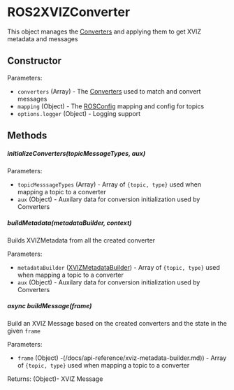 # ROS2XVIZConverter

This object manages the [Converters](/docs/api-reference/ros/overview-converters.md) and applying them to get XVIZ metadata and messages

## Constructor

Parameters:

- `converters` (Array) - The [Converters](/docs/api-reference/ros/overview-converters.md) used to match and convert messages
- `mapping` (Object) - The [ROSConfig](/docs/api-reference/ros/ros-config.md) mapping and config for topics
- `options.logger` (Object) - Logging support

## Methods

##### initializeConverters(topicMessageTypes, aux) 

Parameters:

- `topicMesssageTypes` (Array) - Array of `{topic, type}` used when mapping a topic to a converter
- `aux` (Object) - Auxilary data for conversion initialization used by Converters

##### buildMetadata(metadataBuilder, context) 

Builds XVIZMetadata from all the created converter

Parameters:

- `metadataBuilder` ([XVIZMetadataBuilder](/docs/api-reference/xviz-metadata-builder.md)) - Array of `{topic, type}` used when mapping a topic to a converter
- `aux` (Object) - Auxilary data for conversion initialization used by Converters

##### async buildMessage(frame) 

Build an XVIZ Message based on the created converters and the state in the given `frame`

Parameters:

- `frame` (Object) -(/docs/api-reference/xviz-metadata-builder.md)) - Array of `{topic, type}` used when mapping a topic to a converter

Returns: (Object)- XVIZ Message
